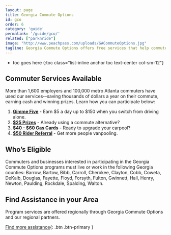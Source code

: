 ```yaml
---
layout: page
title: Georgia Commute Options
id: gco
order: 6
category: 'guide'
permalink: '/guide/gco/'
related: ["parknride"]
image: "http://www.peachpass.com/uploads/GACommuteOptions.jpg"
tagline: Georgia Commute Options offers free services that help commuters and employers make the switch from driving alone to a commute alternative, all part of regional effort to reduce traffic congestion and improve air quality.
---
```


* toc goes here
{:toc class="list-inline anchor toc text-center col-sm-12"}

## Commuter Services Available

More than 1,600 employers and 100,000 metro Atlanta commuters have used our services--saving thousands of dollars a year on their commute, earning cash and winning prizes. Learn how you can participate below:

1. [**Gimme Five**](http://www.georgiacommuteoptions.org/Save-Your-Commute/Earn-Cash.-Win-Prizes/Select-a-Reward/Gimme-Five) - Earn $5 a day up to $150 when you switch from driving alone.
2. [**$25 Prizes**](http://www.georgiacommuteoptions.org/Save-Your-Commute/Earn-Cash.-Win-Prizes/Select-a-Reward/25-Prizes) - Already using a commute alternative?
3. [**$40 - $60 Gas Cards**](http://www.georgiacommuteoptions.org/Save-Your-Commute/Earn-Cash.-Win-Prizes/Select-a-Reward/40-60-Gas-Cards) - Ready to upgrade your carpool?
4. [**$50 Rider Referral**](http://www.georgiacommuteoptions.org/Save-Your-Commute/Clean-Commute-Modes/Vanpooling/Vanpool-Incentive-Program) - Get more people vanpooling.

## Who’s Eligible

Commuters and businesses interested in participating in the Georgia Commute Options programs must live or work in the following Georgia counties: Barrow, Bartow, Bibb, Carroll, Cherokee, Clayton, Cobb, Coweta, DeKalb, Douglas, Fayette, Floyd, Forsyth, Fulton, Gwinnett, Hall, Henry, Newton, Paulding, Rockdale, Spalding, Walton.

## Find Assistance in your Area

Program services are offered regionally through Georgia Commute Options and our regional partners.

[Find more assistance](http://www.georgiacommuteoptions.org/Services-In-Your-Area/Metro-Atlanta-Services-Map){: .btn .btn-primary }

